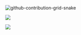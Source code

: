 ![github-contribution-grid-snake](https://user-images.githubusercontent.com/106864876/179424426-29262e35-ab7b-4701-8ce3-8ed7db3d592b.svg)

![](https://camo.githubusercontent.com/b09a1b870158bc5a02e4ec21f452eecc3df6bf8409475a724709b0e39c412a75/68747470733a2f2f6b6f6d617265762e636f6d2f67687076632f3f757365726e616d653d4572656e7a79)


![](https://github-readme-stats.vercel.app/api/top-langs/?username=yan-jobs&theme=highcontrast&show_icons=true&hide_border=true&layout=compact)
